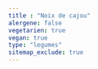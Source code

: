```yaml
---
title : "Noix de cajou"
alergene: false
vegetarien: true
vegan: true
type: "legumes"
sitemap_exclude: true
--- 
```

